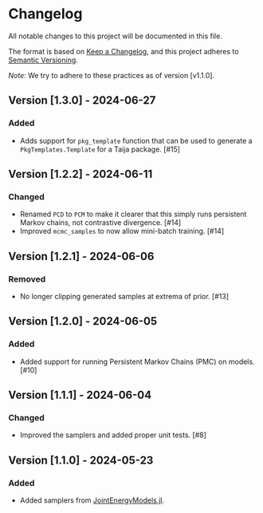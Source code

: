 # Changelog

All notable changes to this project will be documented in this file.

The format is based on [Keep a Changelog](https://keepachangelog.com/en/1.1.0/), and this project adheres to [Semantic Versioning](https://semver.org/spec/v2.0.0.html).

*Note*: We try to adhere to these practices as of version [v1.1.0].

## Version [1.3.0] - 2024-06-27

### Added

- Adds support for `pkg_template` function that can be used to generate a `PkgTemplates.Template` for a Taija package. [#15]

## Version [1.2.2] - 2024-06-11

### Changed

- Renamed `PCD` to `PCM` to make it clearer that this simply runs persistent Markov chains, not contrastive divergence. [#14]
- Improved `mcmc_samples` to now allow mini-batch training. [#14]

## Version [1.2.1] - 2024-06-06

### Removed

- No longer clipping generated samples at extrema of prior. [#13]

## Version [1.2.0] - 2024-06-05

### Added

- Added support for running Persistent Markov Chains (PMC) on models. [#10]

## Version [1.1.1] - 2024-06-04

### Changed

- Improved the samplers and added proper unit tests. [#8]

## Version [1.1.0] - 2024-05-23

### Added

- Added samplers from [JointEnergyModels.jl](https://github.com/JuliaTrustworthyAI/JointEnergyModels.jl). 